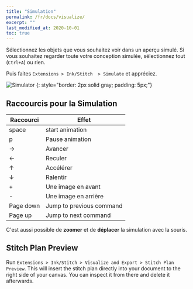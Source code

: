```yaml
---
title: "Simulation"
permalink: /fr/docs/visualize/
excerpt: ""
last_modified_at: 2020-10-01
toc: true
---
```


Sélectionnez les objets que vous souhaitez voir dans un aperçu simulé. Si vous souhaitez regarder toute votre conception simulée, sélectionnez tout (`Ctrl+A`) ou rien.

Puis faites `Extensions > Ink/Stitch  > Simulate` et appréciez.

![Simulator](/assets/images/docs/en/simulator.jpg)
{: style="border: 2px solid gray; padding: 5px;"}

## Raccourcis pour la Simulation 

Raccourci | Effet
-------- | --------
<key>space</key> | start animation
<key>p</key> | Pause animation
<key>→</key> | Avancer
<key>←</key> | Reculer
<key>↑</key> | Accélérer
<key>↓</key> | Ralentir
<key>+</key> | Une image en avant
<key>-</key> | Une image en arrière
<key>Page down</key> | Jump to previous command
<key>Page up</key> | Jump to next command

C'est aussi possible de **zoomer** et de **déplacer** la simulation avec la souris.

## Stitch Plan Preview

Run `Extensions > Ink/Stitch > Visualize and Export > Stitch Plan Preview`. This will insert the stitch plan directly into your document to the right side of your canvas.
You can inspect it from there and delete it afterwards.
